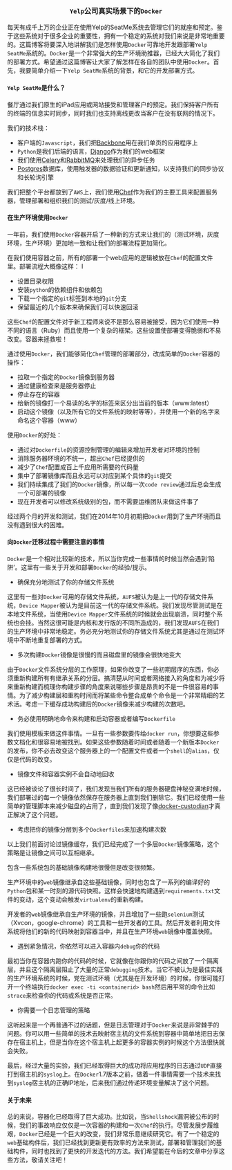 ### <p align=center>`Yelp`公司真实场景下的`Docker`</p>


每天有成千上万的企业正在使用Yelp的SeatMe系统去管理它们的就座和预定。鉴于这些系统对于很多企业的重要性，拥有一个稳定的系统对我们来说是非常地重要的。这篇博客将要深入地讲解我们是怎样使用`Docker`可靠地开发跟部署`Yelp SeatMe`系统的。`Docker`是一个非常强大的生产环境助推器，已经大大简化了我们的部署方式。希望通过这篇博客让大家了解怎样在各自的团队中使用`Docker`。首先，我要简单介绍一下`Yelp SeatMe`系统的背景，和它的开发部署方式。

#### `Yelp SeatMe`是什么？

餐厅通过我们原生的iPad应用或网站接受和管理客户的预定。我们保持客户所有的终端的信息实时同步，同时我们也支持离线更改当客户在没有联网的情况下。

我们的技术栈：

 * 客户端的`Javascript`，我们把[Backbone](http://backbonejs.org/)用在我们单页的应用程序上
 * `Python`是我们后端的语言，[Django](https://www.djangoproject.com/)作为我们的web框架
 * 我们使用[Celery](http://www.celeryproject.org/)和[RabbitMQ](http://www.rabbitmq.com/)来处理我们的异步任务
 * [Postgres](http://www.postgresql.org/)数据库，使用触发器的数据验证和更新通知，以支持我们的同步协议和长轮询引擎

我们把整个平台都放到了`AWS`上，我们使用[Chef](https://www.chef.io/chef/)作为我们的主要工具来配置服务器，管理部署和组织我们的测试/灰度/线上环境。

#### 在生产环境使用`Docker`

一年前，我们使用`Docker`容器开启了一种新的方式来让我们的（测试环境，灰度环境，生产环境）更加地一致和让我们的部署流程更加简化。

在我们使用容器之前，所有的部署一个web应用的逻辑被放在`Chef`的配置文件里。部署流程大概像这样：
I
 * 设置目录权限
 * 安装`python`的依赖组件和依赖包
 * 下载一个指定的`git`标签到本地的`git`分支
 * 保留最近的几个版本来确保我们可以快速回滚

这些`Chef`的配置文件对于新工程师来说不是那么容易被接受，因为它们使用一种不同的语言（Ruby）而且使用一个复杂的框架。这些设置使部署变得脆弱和不易改变。容器来拯救啦！

通过使用`Docker`，我们能够简化`Chef`管理的部署部分，改成简单的`Docker`容器的操作：

 * 拉取一个指定的`Docker`镜像到服务器
 * 通过健康检查来是服务器停止
 * 停止存在的容器
 * 给新的镜像打一个易读的名字的标签来区分出当前的版本（www:latest）
 * 启动这个镜像（以及所有它的文件系统的映射等等），并使用一个新的名字来命名这个容器（www）

使用`Docker`的好处：

 * 通过对`Dockerfile`的资源控制管理的编辑来增加开发者对环境的控制
 * 消除服务器环境的不统一，超出`Chef`已经提供的
 * 减少了`Chef`配置成百上千应用所需要的代码量
 * 集中了部署镜像库而且永远可以对应到某个具体的`git`提交
 * 我们持续集成了我们的`Docker`镜像，所以每一次`code review`通过后总会生成一个可部署的镜像
 * 现在开发者可以修改系统级别的包，而不需要运维团队来做这件事了

经过两个月的开发和测试，我们在2014年10月初期把`Docker`用到了生产环境而且没有遇到很大的困难。


#### 向`Docker`迁移过程中需要注意的事情

`Docker`是一个相对比较新的技术，所以当你完成一些事情的时候当然会遇到‘陷阱’。这里有一些关于开发和部署`Docker`的经验/提示。

* 确保充分地测试了你的存储文件系统

这里有一些对`Docker`可用的存储文件系统，`AUFS`被认为是上一代的存储文件系统，`Device Mapper`被认为是目前这一代的存储文件系统。我们发现尽管测试是在本地文件系统，当使用`Device Mapper`文件系统的时候就会出现崩溃，同时整个系统也会挂。当然这很可能是内核和发行版的不同所造成的，我们发现`AUFS`在我们的生产环境中非常地稳定。务必充分地测试你的存储文件系统尤其是通过在测试环境中不断地重复部署的方式。

* 多次构建`Docker`镜像是很慢的而且磁盘里的镜像会很快地变大

由于`Docker`文件系统分层的工作原理，如果你改变了一些初期层序的东西，你必须重新构建所有有继承关系的分层。搞清楚从时间或者网络接入的角度和为减少将来重新构建而梳理你构建步骤的角度来说哪些步骤是昂贵的不是一件很容易的事情。为了减少构建层和重构时间而将某些命令整合成单个命令是一个非常精细的艺术活。考虑一下缓存成功构建后的`Docker`镜像来减少构建的次数吧。

* 务必使用明确地命令来构建和启动容器或者编写`Dockerfile`

我们使用模板来做这件事情。一旦有一些参数要传给`docker run`，你想要这些参数文档化和很容易地被找到。如果这些参数随着时间或者随着一个新版本`Docker`的发布，你不必去改变这个服务器上的一个配置文件或者一个`shell`的`alias`，仅仅是代码的改变。

* 镜像文件和容器实例不会自动地回收

这已经被谈论了很长时间了，我们发现当我们所有的服务器硬盘神秘变满地时候，我们部署过的每一个镜像依然保存在服务器上直到我们删除它。我们已经使用一些简单的管理脚本来减少磁盘的占用了，直到我们发现了像[docker-custodian](https://github.com/yelp/docker-custodian)才真正解决了这个问题。

* 考虑把你的镜像分层到多个`Dockerfiles`来加速构建次数

以上我们前面讨论过镜像缓存，我们已经完成了一个多层`Docker`镜像策略，这个策略是让镜像之间可以互相继承。

包含一些系统包的基础镜像构建地很慢但是改变很频繁。

生产环境中的`web`镜像继承自这些基础镜像，同时也包含了一系列的编译好的`Python`包和某一时刻的源代码快照。这样会快速地构建遇到`requirements.txt`文件的变动，这个变动会触发`virtualenv`的重新构建。

开发者的`web`镜像继承自生产环境的镜像，并且增加了一些跑`selenium`测试（Xvcon，google-chrome）的工具和一些开发者的工具。然后开发者利用文件系统将他们的新的代码映射到容器当中，并且在生产环境`web`镜像中覆盖快照。

* 遇到紧急情况，你依然可以进入容器内`debug`你的代码

最初当你在容器内跑你的代码的时候，它就像在你跟你的代码之间放了一个隔离层，并且这个隔离层阻止了大量的正常`debugging`技术。当它不被认为是最佳实践的生产环境系统的时候，党在测试环境（尤其是在开发环境）的时候，你很可能打开一个终端执行`docker exec -ti <containerid> bash`然后用平常的命令比如`strace`来检查你的代码或系统是否正常。

* 你需要一个日志管理的策略

这听起来是一个再普通不过的话题，但是日志管理对于`Docker`来说是非常棘手的问题。你可以用一些简单的技术去映射宿主机的文件系统到容器中简单地把日志保存在宿主机上，但是当你在这个宿主机上起更多的容器实例的时候这个方法很快就会失败。

最后，经过大量的实验，我们已经取得巨大的成功将应用程序的日志通过`UDP`直接打到宿主机的`syslog`上。在`Docker`1.7版本之前，做着一件事情需要一个技术来找到`syslog`宿主机的正确IP地址，后来我们通过传递环境变量解决了这个问题。


#### 关于未来

总的来说，容器化已经取得了巨大成功。比如说，当`Shellshock`漏洞被公布的时候，我们的事故响应仅仅是一次容器的构建和一次`Chef`的执行。尽管发展步履维艰，`Docker`已经是一个巨大的改变，我们非常乐意继续研究它。有了一个稳定的`web`基础构件后，我们已经找到更新更有效率的方法来测试，部署和管理我们的基础构件，同时也找到了更快的开发迭代的方法。我们希望能在今后的文章中分享这些方法，敬请关注吧！


